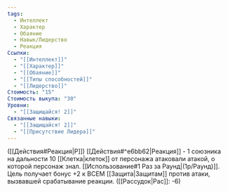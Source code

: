 ```yaml
---
tags:
  - Интеллект
  - Характер
  - Обаяние
  - Навык/Лидерство
  - Реакция
Ссылки:
  - "[[Интеллект]]"
  - "[[Характер]]"
  - "[[Обаяние]]"
  - "[[Типы способностей]]"
  - "[[Лидерство]]"
Стоимость: "15"
Стоимость выкупа: "30"
Уровни:
  - "[[Защищайся! 2]]"
Связанные навыки:
  - "[[Защищайся! 2]]"
  - "[[Присутствие Лидера]]"
---
```

([[Действия#Реакция|Р]]) [[Действия#^e6bb62|Реакция]] - 1 союзника на дальности 10 [[Клетка|клеток]] от персонажа атаковали атакой, о которой персонаж знал. [[Использование#1 Раз за Раунд|(1р/Раунд)]]. Цель получает бонус +2 к ВСЕМ [[Защита|Защитам]] против атаки, вызвавшей срабатывание реакции. ([[Рассудок|Рас]]: -6)
